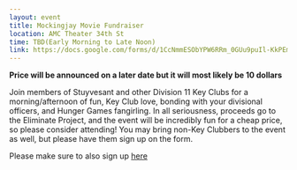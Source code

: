 ```yaml
---
layout: event
title: Mockingjay Movie Fundraiser
location: AMC Theater 34th St
time: TBD(Early Morning to Late Noon)
link: https://docs.google.com/forms/d/1CcNmmESObYPW6RRm_0GUu9puIl-KkPEm6MLbCVPA2SI/viewform?usp=send_form
---
```

**Price will be announced on a later date but it will most likely be 10 dollars**

Join members of Stuyvesant and other Division 11 Key Clubs for a morning/afternoon of fun, Key Club love, bonding with your divisional officers, and Hunger Games fangirling. In all seriousness, proceeds go to the Eliminate Project, and the event will be incredibly fun for a cheap price, so please consider attending! You may bring non-Key Clubbers to the event as well, but please have them sign up on the form.

Please make sure to also sign up [here](https://docs.google.com/forms/d/1jZrlsJBwQvccT6xC_2NsCckdKUx_btaCch6i_oe1rlI/viewform?usp=send_form)